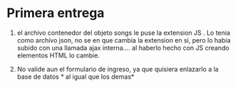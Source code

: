 # Primera entrega

1) el archivo contenedor del objeto songs le puse la extension JS  . Lo tenia como archivo json, no se en que cambia la extension en si, pero lo habia subido con una llamada ajax interna....
al haberlo hecho con JS creando elementos HTML lo cambie. 

2) No valide aun el formulario de ingreso, ya que quisiera enlazarlo a la base de datos * al igual que los demas*
